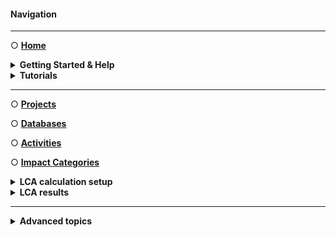 #### Navigation
___
○ [**Home**](Home)

<details><summary><b>Getting Started & Help</b></summary>

- [Installation Guide](Getting-Started#installation-guide)
- [First steps](Getting-Started#first-steps)
- [Need Help?](Getting-Started#need-help)
</details>

<details><summary><b>Tutorials</b></summary>

- [General](Tutorials#general)
- [Managing activities and databases](Tutorials#managing-activities-and-databases)
- [Uncertainty](Tutorials#uncertainty)
- [Flow Scenarios](Tutorials#flow-scenarios)
- [Parameters](Tutorials#parameters)
</details>

___
○ [**Projects**](Projects)

○ [**Databases**](Databases)

○ [**Activities**](Activities)

○ [**Impact Categories**](Impact_Categories)

<details><summary><b>LCA calculation setup</b></summary>

- [Overview](LCA_calculation_setups)
- [Scenarios](Flow_scenarios)
- [Parameters](Parameters#scenarios)
</details>

<details><summary><b>LCA results</b></summary>

- [Overview](LCA_results)
- [Contribution Analysis](LCA_results#contribution-analysis)
- [Sankey](LCA_results#sankey)
</details>

___
<details><summary><b>Advanced topics</b></summary>

- <details><summary>Uncertainty in LCA</summary>

  - [Uncertainty](Uncertainty)
  - [Monte Carlo Simulation](Uncertainty#monte-carlo-simulation)
  - [Global Sensitivity Analysis](Uncertainty#global-sensitivity-analysis)
  </details>

- <details><summary>Scenarios</summary>

  - [Flow Scenarios](Flow_scenarios)  
  - [Parameter Scenarios](Parameters)
  </details>
</details>